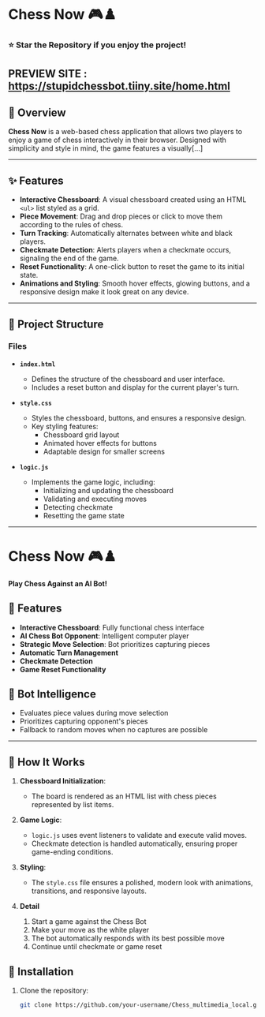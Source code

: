 # Chess Now 🎮♟️

### ⭐ Star the Repository if you enjoy the project!
**PREVIEW SITE** : https://stupidchessbot.tiiny.site/home.html
---

## 📖 Overview
**Chess Now** is a web-based chess application that allows two players to enjoy a game of chess interactively in their browser. Designed with simplicity and style in mind, the game features a visually[...]

---

## ✨ Features

- **Interactive Chessboard**: A visual chessboard created using an HTML `<ul>` list styled as a grid.
- **Piece Movement**: Drag and drop pieces or click to move them according to the rules of chess.
- **Turn Tracking**: Automatically alternates between white and black players.
- **Checkmate Detection**: Alerts players when a checkmate occurs, signaling the end of the game.
- **Reset Functionality**: A one-click button to reset the game to its initial state.
- **Animations and Styling**: Smooth hover effects, glowing buttons, and a responsive design make it look great on any device.

---

## 📂 Project Structure

### Files
- **`index.html`**
  - Defines the structure of the chessboard and user interface.
  - Includes a reset button and display for the current player's turn.

- **`style.css`**
  - Styles the chessboard, buttons, and ensures a responsive design.
  - Key styling features:
    - Chessboard grid layout
    - Animated hover effects for buttons
    - Adaptable design for smaller screens

- **`logic.js`**
  - Implements the game logic, including:
    - Initializing and updating the chessboard
    - Validating and executing moves
    - Detecting checkmate
    - Resetting the game state

---

# Chess Now 🎮♟️
**Play Chess Against an AI Bot!**

## 🌟 Features
- **Interactive Chessboard**: Fully functional chess interface
- **AI Chess Bot Opponent**: Intelligent computer player
- **Strategic Move Selection**: Bot prioritizes capturing pieces
- **Automatic Turn Management**
- **Checkmate Detection**
- **Game Reset Functionality**

## 🤖 Bot Intelligence
- Evaluates piece values during move selection
- Prioritizes capturing opponent's pieces
- Fallback to random moves when no captures are possible

---
## 🚀 How It Works

1. **Chessboard Initialization**:
   - The board is rendered as an HTML list with chess pieces represented by list items.

2. **Game Logic**:
   - `logic.js` uses event listeners to validate and execute valid moves.
   - Checkmate detection is handled automatically, ensuring proper game-ending conditions.

3. **Styling**:
   - The `style.css` file ensures a polished, modern look with animations, transitions, and responsive layouts.
4. **Detail**
    1. Start a game against the Chess Bot
    2. Make your move as the white player
    3. The bot automatically responds with its best possible move
    4. Continue until checkmate or game reset

## 🔧 Installation
1. Clone the repository:
   ```bash
   git clone https://github.com/your-username/Chess_multimedia_local.git
